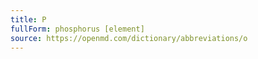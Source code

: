 ```yaml
---
title: P
fullForm: phosphorus [element]
source: https://openmd.com/dictionary/abbreviations/o
---
```

